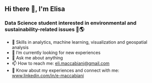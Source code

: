 ##                           Hi there 👋, I'm Elisa
### Data Science student  interested in environmental and sustainability-related issues 🍃🌎

- 🔭 Skills in analytics, machine learning, visualization and geospatial analysis
- 🤝 I’m currently looking for new experiences
- 💬 Ask me about anything
- 📫 How to reach me: eli.maccabiani@gmail.com
- 📄 Know about my experiences and connect with me: www.linkedin.com/in/e-maccabiani


